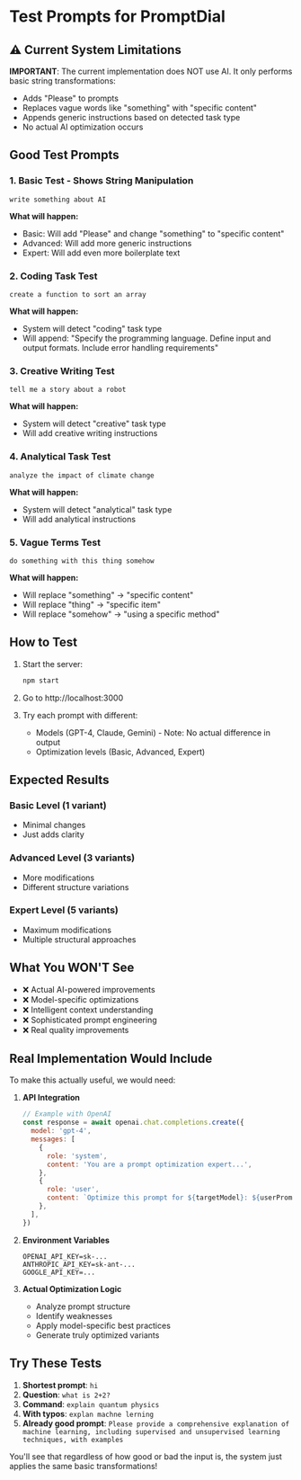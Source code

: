 # Test Prompts for PromptDial

## ⚠️ Current System Limitations

**IMPORTANT**: The current implementation does NOT use AI. It only performs basic string transformations:

- Adds "Please" to prompts
- Replaces vague words like "something" with "specific content"
- Appends generic instructions based on detected task type
- No actual AI optimization occurs

## Good Test Prompts

### 1. Basic Test - Shows String Manipulation

```
write something about AI
```

**What will happen:**

- Basic: Will add "Please" and change "something" to "specific content"
- Advanced: Will add more generic instructions
- Expert: Will add even more boilerplate text

### 2. Coding Task Test

```
create a function to sort an array
```

**What will happen:**

- System will detect "coding" task type
- Will append: "Specify the programming language. Define input and output formats. Include error handling requirements"

### 3. Creative Writing Test

```
tell me a story about a robot
```

**What will happen:**

- System will detect "creative" task type
- Will add creative writing instructions

### 4. Analytical Task Test

```
analyze the impact of climate change
```

**What will happen:**

- System will detect "analytical" task type
- Will add analytical instructions

### 5. Vague Terms Test

```
do something with this thing somehow
```

**What will happen:**

- Will replace "something" → "specific content"
- Will replace "thing" → "specific item"
- Will replace "somehow" → "using a specific method"

## How to Test

1. Start the server:

   ```bash
   npm start
   ```

2. Go to http://localhost:3000

3. Try each prompt with different:
   - Models (GPT-4, Claude, Gemini) - Note: No actual difference in output
   - Optimization levels (Basic, Advanced, Expert)

## Expected Results

### Basic Level (1 variant)

- Minimal changes
- Just adds clarity

### Advanced Level (3 variants)

- More modifications
- Different structure variations

### Expert Level (5 variants)

- Maximum modifications
- Multiple structural approaches

## What You WON'T See

- ❌ Actual AI-powered improvements
- ❌ Model-specific optimizations
- ❌ Intelligent context understanding
- ❌ Sophisticated prompt engineering
- ❌ Real quality improvements

## Real Implementation Would Include

To make this actually useful, we would need:

1. **API Integration**

   ```javascript
   // Example with OpenAI
   const response = await openai.chat.completions.create({
     model: 'gpt-4',
     messages: [
       {
         role: 'system',
         content: 'You are a prompt optimization expert...',
       },
       {
         role: 'user',
         content: `Optimize this prompt for ${targetModel}: ${userPrompt}`,
       },
     ],
   })
   ```

2. **Environment Variables**

   ```
   OPENAI_API_KEY=sk-...
   ANTHROPIC_API_KEY=sk-ant-...
   GOOGLE_API_KEY=...
   ```

3. **Actual Optimization Logic**
   - Analyze prompt structure
   - Identify weaknesses
   - Apply model-specific best practices
   - Generate truly optimized variants

## Try These Tests

1. **Shortest prompt**: `hi`
2. **Question**: `what is 2+2?`
3. **Command**: `explain quantum physics`
4. **With typos**: `explan machne lerning`
5. **Already good prompt**: `Please provide a comprehensive explanation of machine learning, including supervised and unsupervised learning techniques, with examples`

You'll see that regardless of how good or bad the input is, the system just applies the same basic transformations!
